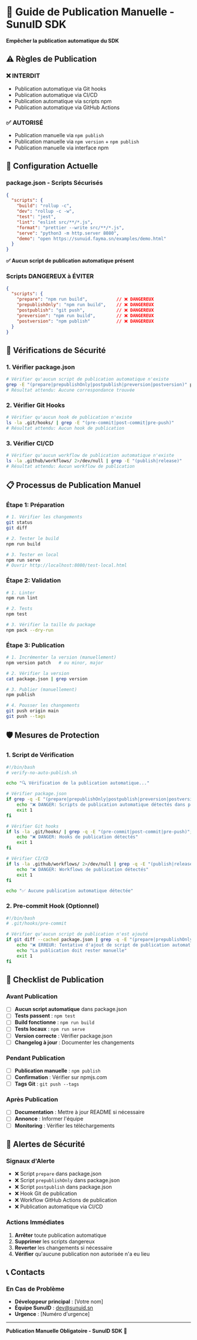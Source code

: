 # 🚫 Guide de Publication Manuelle - SunuID SDK

**Empêcher la publication automatique du SDK**

## ⚠️ Règles de Publication

### **❌ INTERDIT**
- Publication automatique via Git hooks
- Publication automatique via CI/CD
- Publication automatique via scripts npm
- Publication automatique via GitHub Actions

### **✅ AUTORISÉ**
- Publication manuelle via `npm publish`
- Publication manuelle via `npm version` + `npm publish`
- Publication manuelle via interface npm

## 🔧 Configuration Actuelle

### **package.json - Scripts Sécurisés**
```json
{
  "scripts": {
    "build": "rollup -c",
    "dev": "rollup -c -w",
    "test": "jest",
    "lint": "eslint src/**/*.js",
    "format": "prettier --write src/**/*.js",
    "serve": "python3 -m http.server 8080",
    "demo": "open https://sunuid.fayma.sn/examples/demo.html"
  }
}
```

**✅ Aucun script de publication automatique présent**

### **Scripts DANGEREUX à ÉVITER**
```json
{
  "scripts": {
    "prepare": "npm run build",           // ❌ DANGEREUX
    "prepublishOnly": "npm run build",    // ❌ DANGEREUX
    "postpublish": "git push",            // ❌ DANGEREUX
    "preversion": "npm run build",        // ❌ DANGEREUX
    "postversion": "npm publish"          // ❌ DANGEREUX
  }
}
```

## 🚫 Vérifications de Sécurité

### **1. Vérifier package.json**
```bash
# Vérifier qu'aucun script de publication automatique n'existe
grep -E "(prepare|prepublishOnly|postpublish|preversion|postversion)" package.json
# Résultat attendu: Aucune correspondance trouvée
```

### **2. Vérifier Git Hooks**
```bash
# Vérifier qu'aucun hook de publication n'existe
ls -la .git/hooks/ | grep -E "(pre-commit|post-commit|pre-push)"
# Résultat attendu: Aucun hook de publication
```

### **3. Vérifier CI/CD**
```bash
# Vérifier qu'aucun workflow de publication automatique n'existe
ls -la .github/workflows/ 2>/dev/null | grep -E "(publish|release)"
# Résultat attendu: Aucun workflow de publication
```

## 📋 Processus de Publication Manuel

### **Étape 1: Préparation**
```bash
# 1. Vérifier les changements
git status
git diff

# 2. Tester le build
npm run build

# 3. Tester en local
npm run serve
# Ouvrir http://localhost:8080/test-local.html
```

### **Étape 2: Validation**
```bash
# 1. Linter
npm run lint

# 2. Tests
npm test

# 3. Vérifier la taille du package
npm pack --dry-run
```

### **Étape 3: Publication**
```bash
# 1. Incrémenter la version (manuellement)
npm version patch   # ou minor, major

# 2. Vérifier la version
cat package.json | grep version

# 3. Publier (manuellement)
npm publish

# 4. Pousser les changements
git push origin main
git push --tags
```

## 🛡️ Mesures de Protection

### **1. Script de Vérification**
```bash
#!/bin/bash
# verify-no-auto-publish.sh

echo "🔍 Vérification de la publication automatique..."

# Vérifier package.json
if grep -q -E "(prepare|prepublishOnly|postpublish|preversion|postversion)" package.json; then
    echo "❌ DANGER: Scripts de publication automatique détectés dans package.json"
    exit 1
fi

# Vérifier Git hooks
if ls -la .git/hooks/ | grep -q -E "(pre-commit|post-commit|pre-push)"; then
    echo "❌ DANGER: Hooks de publication détectés"
    exit 1
fi

# Vérifier CI/CD
if ls -la .github/workflows/ 2>/dev/null | grep -q -E "(publish|release)"; then
    echo "❌ DANGER: Workflows de publication détectés"
    exit 1
fi

echo "✅ Aucune publication automatique détectée"
```

### **2. Pre-commit Hook (Optionnel)**
```bash
#!/bin/bash
# .git/hooks/pre-commit

# Vérifier qu'aucun script de publication n'est ajouté
if git diff --cached package.json | grep -q -E "(prepare|prepublishOnly|postpublish)"; then
    echo "❌ ERREUR: Tentative d'ajout de script de publication automatique"
    echo "La publication doit rester manuelle"
    exit 1
fi
```

## 📝 Checklist de Publication

### **Avant Publication**
- [ ] **Aucun script automatique** dans package.json
- [ ] **Tests passent** : `npm test`
- [ ] **Build fonctionne** : `npm run build`
- [ ] **Tests locaux** : `npm run serve`
- [ ] **Version correcte** : Vérifier package.json
- [ ] **Changelog à jour** : Documenter les changements

### **Pendant Publication**
- [ ] **Publication manuelle** : `npm publish`
- [ ] **Confirmation** : Vérifier sur npmjs.com
- [ ] **Tags Git** : `git push --tags`

### **Après Publication**
- [ ] **Documentation** : Mettre à jour README si nécessaire
- [ ] **Annonce** : Informer l'équipe
- [ ] **Monitoring** : Vérifier les téléchargements

## 🚨 Alertes de Sécurité

### **Signaux d'Alerte**
- ❌ Script `prepare` dans package.json
- ❌ Script `prepublishOnly` dans package.json
- ❌ Script `postpublish` dans package.json
- ❌ Hook Git de publication
- ❌ Workflow GitHub Actions de publication
- ❌ Publication automatique via CI/CD

### **Actions Immédiates**
1. **Arrêter** toute publication automatique
2. **Supprimer** les scripts dangereux
3. **Reverter** les changements si nécessaire
4. **Vérifier** qu'aucune publication non autorisée n'a eu lieu

## 📞 Contacts

### **En Cas de Problème**
- **Développeur principal** : [Votre nom]
- **Équipe SunuID** : dev@sunuid.sn
- **Urgence** : [Numéro d'urgence]

---

**Publication Manuelle Obligatoire - SunuID SDK** 🚫 